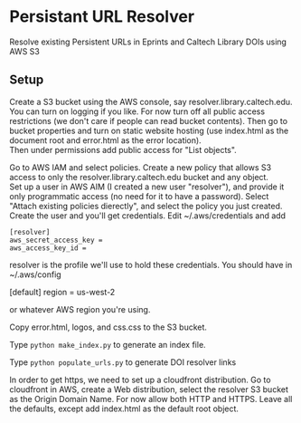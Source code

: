# Persistant URL Resolver

Resolve existing Persistent URLs in Eprints and Caltech Library DOIs using AWS
S3

## Setup

Create a S3 bucket using the AWS console, say resolver.library.caltech.edu.
You can turn on logging if you like.  For now turn off all public access
restrictions (we don't care if people can read bucket contents).  Then go to
bucket properties and turn on static website hosting (use index.html as the
document root and error.html as the error location).  
Then under permissions add public access for "List objects".

Go to AWS IAM and select policies.  Create a new policy that allows S3 access
to only the resolver.library.caltech.edu bucket and any object.  
Set up a user in AWS AIM (I created a new user "resolver"), and provide it only
programmatic access (no need for it to have a password).  Select "Attach
existing policies dierectly", and select the policy you just created. Create
the user and you'll get credentials.  Edit ~/.aws/credentials and add

    [resolver]   
    aws_secret_access_key = 
    aws_access_key_id =   

resolver is the profile we'll use to hold these credentials.  You should have
in ~/.aws/config

[default]
region = us-west-2

or whatever AWS region you're using.  

Copy error.html, logos, and css.css to the S3 bucket.

Type `python make_index.py` to generate an index file.

Type `python populate_urls.py` to generate DOI resolver links

In order to get https, we need to set up a cloudfront distribution.  Go to
cloudfront in AWS, create a Web distribution, select the resolver S3 bucket as
the Origin Domain Name.  For now allow both HTTP and HTTPS.  Leave all the
defaults, except add index.html as the default root object.  

